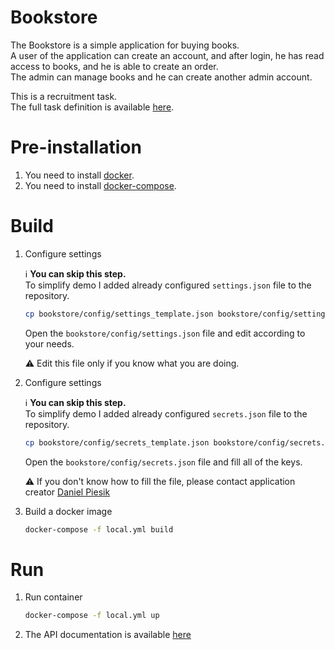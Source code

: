# Bookstore

The Bookstore is a simple application for buying books.  
A user of the application can create an account, and after login, he has read access to books, and he is able to create an order.  
The admin can manage books and he can create another admin account.


This is a recruitment task.  
The full task definition is available [here](doc/task.pdf).



# Pre-installation

1. You need to install [docker](https://docs.docker.com/install/linux/docker-ce/ubuntu/).
1. You need to install [docker-compose](https://docs.docker.com/compose/install/).



# Build

1. Configure settings

    :information_source: **You can skip this step.**  
    To simplify demo I added already configured `settings.json` file to the repository.


    ```sh
    cp bookstore/config/settings_template.json bookstore/config/settings.json
    ```

    Open the `bookstore/config/settings.json` file and edit according to your needs.

    :warning: Edit this file only if you know what you are doing.

1. Configure settings

    :information_source: **You can skip this step.**  
    To simplify demo I added already configured `secrets.json` file to the repository.


    ```sh
    cp bookstore/config/secrets_template.json bookstore/config/secrets.json
    ```

    Open the `bookstore/config/secrets.json` file and fill all of the keys.

    :warning: If you don't know how to fill the file, please contact application creator [Daniel Piesik](https://github.com/danielpiesik)

1. Build a docker image
    ```sh
    docker-compose -f local.yml build
    ```



# Run

1. Run container

    ```sh
    docker-compose -f local.yml up
    ```

1. The API documentation is available [here](http://localhost:8000/documentation/)
